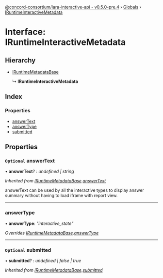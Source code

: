 [@concord-consortium/lara-interactive-api - v0.5.0-pre.4](../README.md) › [Globals](../globals.md) › [IRuntimeInteractiveMetadata](iruntimeinteractivemetadata.md)

# Interface: IRuntimeInteractiveMetadata

## Hierarchy

* [IRuntimeMetadataBase](iruntimemetadatabase.md)

  ↳ **IRuntimeInteractiveMetadata**

## Index

### Properties

* [answerText](iruntimeinteractivemetadata.md#optional-answertext)
* [answerType](iruntimeinteractivemetadata.md#answertype)
* [submitted](iruntimeinteractivemetadata.md#optional-submitted)

## Properties

### `Optional` answerText

• **answerText**? : *undefined | string*

*Inherited from [IRuntimeMetadataBase](iruntimemetadatabase.md).[answerText](iruntimemetadatabase.md#optional-answertext)*

answerText can be used by all the interactive types to display answer summary without having to load iframe
with report view.

___

###  answerType

• **answerType**: *"interactive_state"*

*Overrides [IRuntimeMetadataBase](iruntimemetadatabase.md).[answerType](iruntimemetadatabase.md#answertype)*

___

### `Optional` submitted

• **submitted**? : *undefined | false | true*

*Inherited from [IRuntimeMetadataBase](iruntimemetadatabase.md).[submitted](iruntimemetadatabase.md#optional-submitted)*

